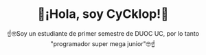 <div align="center">
<h1 align="center">🙌¡Hola, soy CyCklop!🙌</h1>
</div>
<div align="center">
  <p>☝️🤓Soy un estudiante de primer semestre de DUOC UC, por lo tanto "programador super mega junior"🤓☝️</p>
</div>
